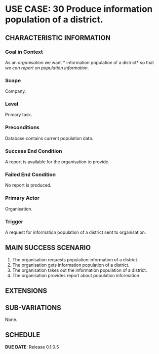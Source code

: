 # USE CASE: 30 Produce information population of a district.

## CHARACTERISTIC INFORMATION

### Goal in Context

As an *organisation* we want * information population of a district* so that *we can report on population information*.

### Scope

Company.

### Level

Primary task.

### Preconditions

Database contains current population data.

### Success End Condition

A report is available for the organisation to provide.

### Failed End Condition

No report is produced.

### Primary Actor

Organisation.

### Trigger

A request for information population of a district sent to organisation.

## MAIN SUCCESS SCENARIO

1. The organisation requests population information of a district.
2. The organisation gets information population of a district.
3. The organisation takes out the information population of a district.
4. The organisation provides report about population information.

## EXTENSIONS

## SUB-VARIATIONS

None.

## SCHEDULE

**DUE DATE**: Release 0.1.0.5
